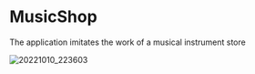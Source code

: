 # MusicShop
The application imitates the work of a musical instrument store

![20221010_223603](https://user-images.githubusercontent.com/98304653/195000184-cef33981-afee-441f-9bce-8adbcd93b786.gif)
